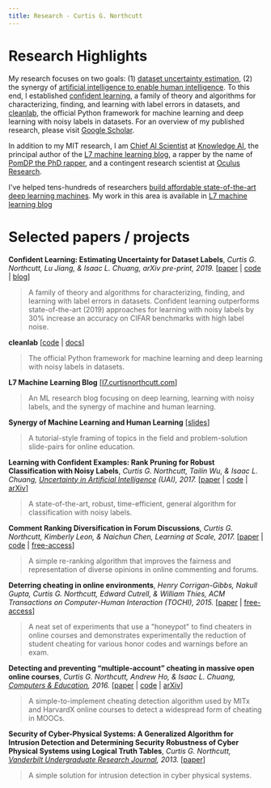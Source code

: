 ```yaml
---
title: Research - Curtis G. Northcutt
---
```


# Research Highlights

My research focuses on two goals: (1) [dataset uncertainty estimation](https://l7.curtisnorthcutt.com/confident-learning), (2) the synergy of [artificial intelligence to enable human intelligence](https://arxiv.org/abs/1508.05699). To this end, I established [confident learning](https://l7.curtisnorthcutt.com/confident-learning), a family of theory and algorithms for characterizing, finding, and learning with label errors in datasets, and [cleanlab](https://github.com/cgnorthcutt/cleanlab), the official Python framework for machine learning and deep learning with noisy labels in datasets.
For an overview of my published research, please visit [Google Scholar](https://scholar.google.com/citations?user=awRyuUYAAAAJ&hl).

In addition to my MIT research, I am [Chief AI Scientist](https://www.anoto.com/anoto-announces-the-establishment-of-kait-solutions-inc-a-us-subsidiary-for-its-education-software/) at [Knowledge AI](https://kaitsolutions.com/), the principal author of the [L7 machine learning blog](https://l7.curtisnorthcutt.com/), a rapper by the name of [PomDP the PhD rapper](https://www.phdrapper.com/), and a contingent research scientist at [Oculus Research](https://www.oculus.com/research/?locale=en_US). 

I've helped tens-hundreds of researchers [build affordable state-of-the-art deep learning machines](https://l7.curtisnorthcutt.com/the-best-4-gpu-deep-learning-rig). My work in this area is available in [L7 machine learning blog](https://l7.curtisnorthcutt.com/tag/build-gpu-rig/)


# Selected papers / projects


**Confident Learning: Estimating Uncertainty for Dataset Labels**, *Curtis G. Northcutt, Lu Jiang, & Isaac L. Chuang, arXiv pre-print, 2019.* [[paper](https://arxiv.org/abs/1911.00068) | [code](https://github.com/cgnorthcutt/cleanlab) | [blog](https://l7.curtisnorthcutt.com/confident-learning)]
> A family of theory and algorithms for characterizing, finding, and learning with label errors in datasets. Confident learning outperforms state-of-the-art (2019) approaches for learning with noisy labels by 30% increase an accuracy on CIFAR benchmarks with high label noise.

**cleanlab** [[code](https://github.com/cgnorthcutt/cleanlab) | [docs](https://l7.curtisnorthcutt.com/cleanlab-python-package)]
> The official Python framework for machine learning and deep learning with noisy labels in datasets.

**L7 Machine Learning Blog** [[l7.curtisnorthcutt.com](https://l7.curtisnorthcutt.com/)]
> An ML research blog focusing on deep learning, learning with noisy labels, and the synergy of machine and human learning.

**Synergy of Machine Learning and Human Learning** [[slides](/resources/pdf/northcutt_mit_2017_ai_in_online_education.pdf)]
> A tutorial-style framing of topics in the field and problem-solution slide-pairs for online education.

**Learning with Confident Examples: Rank Pruning for Robust Classification with Noisy Labels**, *Curtis G. Northcutt, Tailin Wu, & Isaac L. Chuang, [Uncertainty in Artificial Intelligence](http://auai.org/uai2017/proceedings/papers/35.pdf) (UAI), 2017.* [[paper](/resources/pdf/northcutt_2017_rankpruning.pdf) | [code](https://github.com/cgnorthcutt/rankpruning) | [arXiv](https://l7.curtisnorthcutt.com/confident-learning)]
> A state-of-the-art, robust, time-efficient, general algorithm for classification with noisy labels.

**Comment Ranking Diversification in Forum Discussions**, *Curtis G. Northcutt, Kimberly Leon,	& Naichun Chen, Learning at Scale, 2017.*  [[paper](https://dl.acm.org/citation.cfm?id=3051457.3054016) | [code](https://github.com/cgnorthcutt/forum-diversification) | [free-access](/resources/pdf/northcutt_2017_diversification.pdf)]
> A simple re-ranking algorithm that improves the fairness and representation of diverse opinions in online commenting and forums.

**Deterring cheating in online environments**, *Henry Corrigan-Gibbs, Nakull Gupta, Curtis G. Northcutt, Edward Cutrell, & William Thies, ACM Transactions on Computer-Human Interaction (TOCHI), 2015.* [[paper](https://dl.acm.org/citation.cfm?id=2810239) | [free-access](http://cutrell.org/papers/corrigan-gibbs-2015-TOCHI-DeterringCheatingOnline.pdf)]
> A neat set of experiments that use a "honeypot" to find cheaters in online courses and demonstrates experimentally the reduction of student cheating for various honor codes and warnings before an exam.

**Detecting and preventing “multiple-account” cheating in massive open online courses**, *Curtis G. Northcutt, Andrew Ho, & Isaac L. Chuang, [Computers & Education](http://www.sciencedirect.com/science/article/pii/S0360131516300896), 2016.* [[paper](/resources/pdf/northcutt_2016_cameo.pdf) | [code](https://github.com/CGNx/edx2bigquery/blob/master/edx2bigquery/make_problem_analysis.py#L1628) | [arXiv](https://arxiv.org/abs/1508.05699)]
> A simple-to-implement cheating detection algorithm used by MITx and HarvardX online courses to detect a widespread form of cheating in MOOCs.

**Security of Cyber-Physical Systems: A Generalized Algorithm for Intrusion Detection and Determining Security Robustness of Cyber Physical Systems using Logical Truth Tables**, *Curtis G. Northcutt, [Vanderbilt Undergraduate Research Journal](https://ejournals.library.vanderbilt.edu/index.php/vurj/article/view/3765), 2013.* [[paper](https://ejournals.library.vanderbilt.edu/index.php/vurj/article/view/3765)]
> A simple solution for intrusion detection in cyber physical systems.

